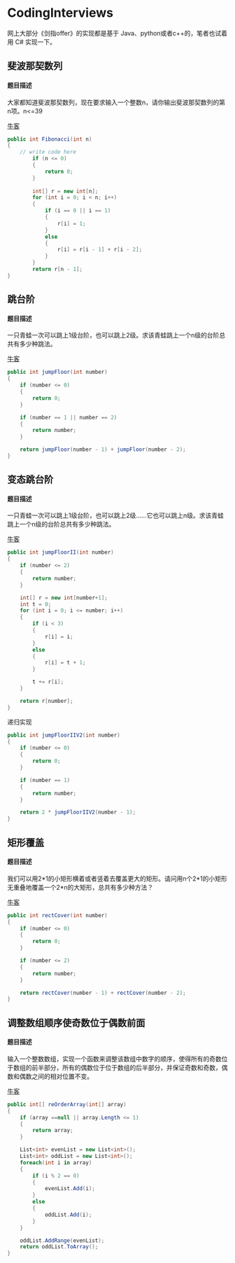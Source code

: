 # CodingInterviews
网上大部分《剑指offer》的实现都是基于 Java、python或者c++的，笔者也试着用 C# 实现一下。

## 斐波那契数列
#### 题目描述
大家都知道斐波那契数列，现在要求输入一个整数n，请你输出斐波那契数列的第n项。n<=39

[牛客](https://www.nowcoder.com/practice/c6c7742f5ba7442aada113136ddea0c3?tpId=13&tqId=11160&tPage=1&rp=1&ru=/ta/coding-interviews&qru=/ta/coding-interviews/question-ranking)
```cs
public int Fibonacci(int n)
{
    // write code here
        if (n <= 0)
        {
            return 0;
        }
    
        int[] r = new int[n];
        for (int i = 0; i < n; i++)
        {
            if (i == 0 || i == 1)
            {
                r[i] = 1;
            }
            else
            {
                r[i] = r[i - 1] + r[i - 2];
            }
        }
        return r[n - 1];
}
```
## 跳台阶
#### 题目描述

一只青蛙一次可以跳上1级台阶，也可以跳上2级。求该青蛙跳上一个n级的台阶总共有多少种跳法。

[牛客](https://www.nowcoder.com/practice/8c82a5b80378478f9484d87d1c5f12a4?tpId=13&tqId=11161&tPage=1&rp=1&ru=%2Fta%2Fcoding-interviews&qru=%2Fta%2Fcoding-interviews%2Fquestion-ranking)
```cs
public int jumpFloor(int number)
{
    if (number <= 0)
    {
        return 0;
    }

    if (number == 1 || number == 2)
    {
        return number;
    }

    return jumpFloor(number - 1) + jumpFloor(number - 2);
}
```
## 变态跳台阶
#### 题目描述

一只青蛙一次可以跳上1级台阶，也可以跳上2级……它也可以跳上n级。求该青蛙跳上一个n级的台阶总共有多少种跳法。

[牛客](https://www.nowcoder.com/practice/22243d016f6b47f2a6928b4313c85387?tpId=13&tqId=11162&rp=1&ru=/ta/coding-interviews&qru=/ta/coding-interviews/question-ranking)
```cs
public int jumpFloorII(int number)
{
    if (number <= 2)
    {
        return number;
    }

    int[] r = new int[number+1];
    int t = 0;
    for (int i = 0; i <= number; i++)
    {
        if (i < 3)
        {
            r[i] = i;
        }
        else
        {
            r[i] = t + 1;
        }

        t += r[i];
    }

    return r[number];
}
```
递归实现
```cs
public int jumpFloorIIV2(int number)
{
    if (number <= 0)
    {
        return 0;
    }

    if (number == 1)
    {
        return number;
    }

    return 2 * jumpFloorIIV2(number - 1);
}
```
## 矩形覆盖
#### 题目描述

我们可以用2\*1的小矩形横着或者竖着去覆盖更大的矩形。请问用n个2\*1的小矩形无重叠地覆盖一个2*n的大矩形，总共有多少种方法？

[牛客](https://www.nowcoder.com/practice/72a5a919508a4251859fb2cfb987a0e6?tpId=13&tqId=11163&rp=1&ru=/ta/coding-interviews&qru=/ta/coding-interviews/question-ranking)
```cs
public int rectCover(int number)
{
    if (number <= 0)
    {
        return 0;
    }

    if (number <= 2)
    {
        return number;
    }

    return rectCover(number - 1) + rectCover(number - 2);
}
```
## 调整数组顺序使奇数位于偶数前面
#### 题目描述
输入一个整数数组，实现一个函数来调整该数组中数字的顺序，使得所有的奇数位于数组的前半部分，所有的偶数位于位于数组的后半部分，并保证奇数和奇数，偶数和偶数之间的相对位置不变。

[牛客](https://www.nowcoder.com/practice/beb5aa231adc45b2a5dcc5b62c93f593?tpId=13&tqId=11166&rp=1&ru=/ta/coding-interviews&qru=/ta/coding-interviews/question-ranking)
```cs
public int[] reOrderArray(int[] array)
{
    if (array ==null || array.Length <= 1)
    {
        return array;
    }

    List<int> evenList = new List<int>();
    List<int> oddList = new List<int>();
    foreach(int i in array)
    {
        if (i % 2 == 0)
        {
            evenList.Add(i);
        }
        else
        {
            oddList.Add(i);
        }
    }

    oddList.AddRange(evenList);
    return oddList.ToArray();
}
```
